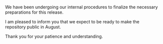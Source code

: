 
We have been undergoing our internal procedures to finalize the necessary preparations for this release. 

I am pleased to inform you that we expect to be ready to make the repository public in August.

Thank you for your patience and understanding.
